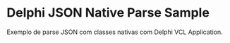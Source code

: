 # Delphi JSON Native Parse Sample

Exemplo de parse JSON com classes nativas com Delphi VCL Application.

